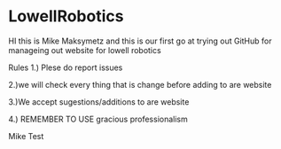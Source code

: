 LowellRobotics
==============
HI this is Mike Maksymetz and this is our first go at trying out GitHub for manageing out website for lowell robotics 

Rules 
1.) Plese do report issues

2.)we will check every thing that is change before adding to are website

3.)We accept sugestions/additions to are website

4.) REMEMBER TO USE gracious professionalism

Mike Test
